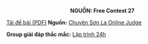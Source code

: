 **<center>NGUỒN: Free Contest 27</center>**

[Tải đề bài (PDF)](/statements/2071/hacker.pdf)
**Nguồn:** [Chuyên Sơn La Online Judge](http://csloj.ddns.net/)

**Group giải đáp thắc mắc:** [Lập trình 24h](https://www.facebook.com/groups/1386904321519984)